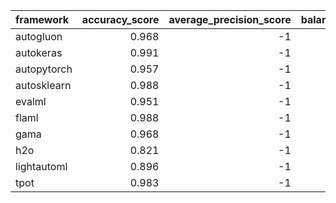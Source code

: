 | framework   |   accuracy_score |   average_precision_score |   balanced_accuracy_score |   cohen_kappa_score |   f1_score_macro |   f1_score_micro |   f1_score_weighted |   matthews_corrcoef |   precision_score |   recall_score |   roc_auc_score | training_time   | test_time   |   coverage_error |   label_ranking_average_precision_score |   label_ranking_loss |
|:------------|-----------------:|--------------------------:|--------------------------:|--------------------:|-----------------:|-----------------:|--------------------:|--------------------:|------------------:|---------------:|----------------:|:----------------|:------------|-----------------:|----------------------------------------:|---------------------:|
| autogluon   |            0.968 |                        -1 |                     0.935 |               0.934 |            0.897 |            0.968 |               0.97  |               0.934 |                -1 |             -1 |              -1 | 00:00:13        | 00:00:00    |              nan |                                     nan |                  nan |
| autokeras   |            0.991 |                        -1 |                     0.971 |               0.982 |            0.957 |            0.991 |               0.992 |               0.982 |                -1 |             -1 |              -1 | 00:01:16        | 00:00:00    |              nan |                                     nan |                  nan |
| autopytorch |            0.957 |                        -1 |                     0.931 |               0.909 |            0.881 |            0.957 |               0.959 |               0.911 |                -1 |             -1 |              -1 | 00:10:12        | 00:00:09    |              nan |                                     nan |                  nan |
| autosklearn |            0.988 |                        -1 |                     0.988 |               0.976 |            0.955 |            0.988 |               0.989 |               0.976 |                -1 |             -1 |              -1 | 00:10:13        | 00:00:01    |              nan |                                     nan |                  nan |
| evalml      |            0.951 |                        -1 |                     0.911 |               0.897 |            0.863 |            0.951 |               0.952 |               0.899 |                -1 |             -1 |              -1 | 00:10:01        | 00:00:00    |              nan |                                     nan |                  nan |
| flaml       |            0.988 |                        -1 |                     0.976 |               0.976 |            0.974 |            0.988 |               0.988 |               0.976 |                -1 |             -1 |              -1 | 00:10:00        | 00:00:00    |              nan |                                     nan |                  nan |
| gama        |            0.968 |                        -1 |                     0.916 |               0.934 |            0.897 |            0.968 |               0.969 |               0.934 |                -1 |             -1 |              -1 | 00:08:59        | 00:00:00    |              nan |                                     nan |                  nan |
| h2o         |            0.821 |                        -1 |                     0.419 |               0.599 |            0.397 |            0.821 |               0.789 |               0.605 |                -1 |             -1 |              -1 | 00:10:05        | 00:00:00    |              nan |                                     nan |                  nan |
| lightautoml |            0.896 |                        -1 |                     0.519 |               0.782 |            0.526 |            0.896 |               0.903 |               0.782 |                -1 |             -1 |              -1 | 00:01:06        | 00:00:00    |              nan |                                     nan |                  nan |
| tpot        |            0.983 |                        -1 |                     0.947 |               0.964 |            0.923 |            0.983 |               0.984 |               0.964 |                -1 |             -1 |              -1 | 00:10:10        | 00:00:00    |               -1 |                                      -1 |                   -1 |